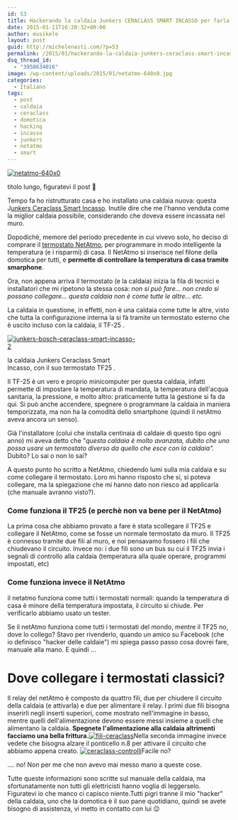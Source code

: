```yaml
---
id: 53
title: Hackerando la caldaia Junkers CERACLASS SMART INCASSO per farla funzionare col termostato NetAtmo
date: 2015-01-11T16:20:32+00:00
author: musikele
layout: post
guid: http://michelenasti.com/?p=53
permalink: /2015/01/hackerando-la-caldaia-junkers-ceraclass-smart-incasso-per-farla-funzionare-col-termostato-netatmo/
dsq_thread_id:
  - "3958634016"
image: /wp-content/uploads/2015/01/netatmo-640x0.jpg
categories:
  - Italiano
tags:
  - post
  - caldaia
  - ceraclass
  - domotica
  - hacking
  - incasso
  - junkers
  - netatmo
  - smart
---
```

[<img class=" full-width alignnone wp-image-54 size-full" src="https://i0.wp.com/michelenasti.com/wp-content/uploads/2015/01/netatmo-640x0.jpg?fit=640%2C437" alt="netatmo-640x0" srcset="https://i0.wp.com/michelenasti.com/wp-content/uploads/2015/01/netatmo-640x0.jpg?w=640 640w, https://i0.wp.com/michelenasti.com/wp-content/uploads/2015/01/netatmo-640x0.jpg?resize=300%2C205 300w" sizes="(max-width: 640px) 100vw, 640px" data-recalc-dims="1" />](https://i0.wp.com/michelenasti.com/wp-content/uploads/2015/01/netatmo-640x0.jpg)

titolo lungo, figuratevi il post 🙂

Tempo fa ho ristrutturato casa e ho installato una caldaia nuova: questa J[unkers Ceraclass Smart Incasso](http://www.junkers.it/privati/prodotti/dettaglio_prodotto/scheda_prodotto_4425). Inutile dire che me l'hanno venduta come la miglior caldaia possibile, considerando che doveva essere incassata nel muro.

Dopodichè, memore del periodo precedente in cui vivevo solo, ho deciso di comprare il [termostato NetAtmo](https://www.netatmo.com/it-IT/prodotto/thermostat), per programmare in modo intelligente la temperatura (e i risparmi) di casa. Il NetAtmo si inserisce nel filone della domotica per tutti, e **permette di controllare la temperatura di casa tramite smarphone**.

Ora, non appena arriva il termostato (e la caldaia) inizia la fila di tecnici e installatori che mi ripetono la stessa cosa: _non si può fare... non credo si possano collegare... questa caldaia non è come tutte le altre... etc._

La caldaia in questione, in effetti, non è una caldaia come tutte le altre, visto che tutta la configurazione interna la si fà tramite un termostato esterno che è uscito incluso con la caldaia, il TF-25 .

<div id="attachment_55" style="width: 290px" class="wp-caption aligncenter">
  <a href="https://i1.wp.com/michelenasti.com/wp-content/uploads/2015/01/junkers-bosch-ceraclass-smart-incasso-2.jpg"><img class="wp-image-55 size-full" src="https://i1.wp.com/michelenasti.com/wp-content/uploads/2015/01/junkers-bosch-ceraclass-smart-incasso-2.jpg?fit=280%2C210" alt="junkers-bosch-ceraclass-smart-incasso-2" data-recalc-dims="1" /></a>
  
  <p class="wp-caption-text">
    la caldaia Junkers Ceraclass Smart Incasso, con il suo termostato TF25 .
  </p>
</div>

Il TF-25 è un vero e proprio minicomputer per questa caldaia, infatti permette di impostare la temperatura di mandata, la temperatura dell'acqua sanitaria, la pressione, e molto altro: praticamente tutta la gestione si fa da qui. Si può anche accendere, spegnere o programmare la caldaia in maniera temporizzata, ma non ha la comodità dello smartphone (quindi il netAtmo aveva ancora un senso).

Già l'installatore (colui che installa centinaia di caldaie di questo tipo ogni anno) mi aveva detto che "_questa caldaia è molto avanzata, dubito che uno possa usare un termostato diverso da quello che esce con la caldaia"._ Dubito? Lo sai o non lo sai?

A questo punto ho scritto a NetAtmo, chiedendo lumi sulla mia caldaia e su come collegare il termostato. Loro mi hanno risposto che si, si poteva collegare, ma la spiegazione che mi hanno dato non riesco ad applicarla (che manuale avranno visto?).

### Come funziona il TF25 (e perchè non va bene per il NetAtmo)

La prima cosa che abbiamo provato a fare è stata scollegare il TF25 e collegare il NetAtmo, come se fosse un normale termostato da muro. Il TF25 è connesso tramite due fili al muro, e noi pensavamo fossero i fili che chiudevano il circuito. Invece no: i due fili sono un bus su cui il TF25 invia i segnali di controllo alla caldaia (temperatura alla quale operare, programmi impostati, etc)

### Come funziona invece il NetAtmo

il netatmo funziona come tutti i termostati normali: quando la temperatura di casa è minore della temperatura impostata, il circuito si chiude. Per verificarlo abbiamo usato un tester.

Se il netAtmo funziona come tutti i termostati del mondo, mentre il TF25 no, dove lo collego? Stavo per rivenderlo, quando un amico su Facebook (che io definisco "hacker delle caldaie") mi spiega passo passo cosa dovrei fare, manuale alla mano. E quindi ...

# Dove collegare i termostati classici?

Il relay del netAtmo è composto da quattro fili, due per chiudere il circuito della caldaia (e attivarla) e due per alimentare il relay. I primi due fili bisogna inserirli negli inserti superiori, come mostrato nell'immagine in basso, mentre quelli dell'alimentazione devono essere messi insieme a quelli che alimentano la caldaia. **Spegnete l'alimentazione alla caldaia altrimenti facciamo una bella frittura.**[<img class=" full-width aligncenter wp-image-59 size-large" src="https://i1.wp.com/michelenasti.com/wp-content/uploads/2015/01/fili-ceraclass-1024x768.jpg?fit=920%2C690" alt="fili-ceraclass" srcset="https://i2.wp.com/michelenasti.com/wp-content/uploads/2015/01/fili-ceraclass.jpg?resize=1024%2C768 1024w, https://i2.wp.com/michelenasti.com/wp-content/uploads/2015/01/fili-ceraclass.jpg?resize=300%2C225 300w, https://i2.wp.com/michelenasti.com/wp-content/uploads/2015/01/fili-ceraclass.jpg?w=1840 1840w" sizes="(max-width: 920px) 100vw, 920px" data-recalc-dims="1" />](https://i2.wp.com/michelenasti.com/wp-content/uploads/2015/01/fili-ceraclass.jpg)Nella seconda immagine invece vedete che bisogna alzare il ponticello n.8 per attivare il circuito che abbiamo appena creato. [<img class=" full-width aligncenter wp-image-60 size-large" src="https://i0.wp.com/michelenasti.com/wp-content/uploads/2015/01/ceraclass-controlli-1024x768.jpg?fit=920%2C690" alt="ceraclass-controlli" srcset="https://i0.wp.com/michelenasti.com/wp-content/uploads/2015/01/ceraclass-controlli.jpg?resize=1024%2C768 1024w, https://i0.wp.com/michelenasti.com/wp-content/uploads/2015/01/ceraclass-controlli.jpg?resize=300%2C225 300w, https://i0.wp.com/michelenasti.com/wp-content/uploads/2015/01/ceraclass-controlli.jpg?w=1840 1840w" sizes="(max-width: 920px) 100vw, 920px" data-recalc-dims="1" />](https://i0.wp.com/michelenasti.com/wp-content/uploads/2015/01/ceraclass-controlli.jpg)Facile no?

.... no! Non per me che non avevo mai messo mano a queste cose.

Tutte queste informazioni sono scritte sul manuale della caldaia, ma sfortunatamente non tutti gli elettricisti hanno voglia di leggerselo. Figuratevi io che manco ci capisco niente.Tutti pigri tranne il mio "hacker" della caldaia, uno che la domotica è il suo pane quotidiano, quindi se avete bisogno di assistenza, vi metto in contatto con lui 😉